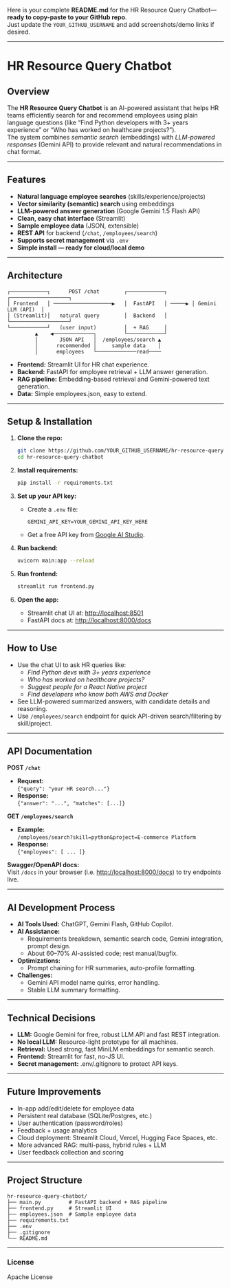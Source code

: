 Here is your complete **README.md** for the HR Resource Query Chatbot—**ready to copy-paste to your GitHub repo**.  
Just update the `YOUR_GITHUB_USERNAME` and add screenshots/demo links if desired.

***

# HR Resource Query Chatbot

## Overview

The **HR Resource Query Chatbot** is an AI-powered assistant that helps HR teams efficiently search for and recommend employees using plain language questions (like “Find Python developers with 3+ years experience” or “Who has worked on healthcare projects?”).  
The system combines *semantic search* (embeddings) with *LLM-powered responses* (Gemini API) to provide relevant and natural recommendations in chat format.

***

## Features

- **Natural language employee searches** (skills/experience/projects)
- **Vector similarity (semantic) search** using embeddings
- **LLM-powered answer generation** (Google Gemini 1.5 Flash API)
- **Clean, easy chat interface** (Streamlit)
- **Sample employee data** (JSON, extensible)
- **REST API** for backend (`/chat`, `/employees/search`)
- **Supports secret management** via `.env`
- **Simple install — ready for cloud/local demo**

***

## Architecture

```
┌────────────┐      POST /chat        ┌────────────┐        ┌───────────────────┐
│ Frontend   │ ───────────────────▶   │  FastAPI   │ ─────▶ │ Gemini LLM (API)  │
│ (Streamlit)│   natural query        │  Backend   │        └───────────────────┘
└────────────┘   (user input)         │  + RAG     │
         ▲    ◀─────────────┐         └────────────┘
         │       JSON API   │  /employees/search ▲
         │      recommended │     sample data    │
         │      employees   └─────────────read────
```
- **Frontend:** Streamlit UI for HR chat experience.
- **Backend:** FastAPI for employee retrieval + LLM answer generation.
- **RAG pipeline:** Embedding-based retrieval and Gemini-powered text generation.
- **Data:** Simple employees.json, easy to extend.

***

## Setup & Installation

1. **Clone the repo:**
   ```sh
   git clone https://github.com/YOUR_GITHUB_USERNAME/hr-resource-query-chatbot.git
   cd hr-resource-query-chatbot
   ```

2. **Install requirements:**
   ```sh
   pip install -r requirements.txt
   ```

3. **Set up your API key:**
   - Create a `.env` file:
     ```
     GEMINI_API_KEY=YOUR_GEMINI_API_KEY_HERE
     ```
   - Get a free API key from [Google AI Studio](https://makersuite.google.com/app/apikey).

4. **Run backend:**
   ```sh
   uvicorn main:app --reload
   ```

5. **Run frontend:**
   ```sh
   streamlit run frontend.py
   ```

6. **Open the app:**
   - Streamlit chat UI at: [http://localhost:8501](http://localhost:8501)
   - FastAPI docs at: [http://localhost:8000/docs](http://localhost:8000/docs)

***

## How to Use

- Use the chat UI to ask HR queries like:
  - *Find Python devs with 3+ years experience*
  - *Who has worked on healthcare projects?*
  - *Suggest people for a React Native project*
  - *Find developers who know both AWS and Docker*
- See LLM-powered summarized answers, with candidate details and reasoning.
- Use `/employees/search` endpoint for quick API-driven search/filtering by skill/project.

***

## API Documentation

**POST `/chat`**
- **Request:**  
  `{"query": "your HR search..."}`
- **Response:**  
  `{"answer": "...", "matches": [...]}`

**GET `/employees/search`**
- **Example:**  
  `/employees/search?skill=python&project=E-commerce Platform`
- **Response:**  
  `{"employees": [ ... ]}`

**Swagger/OpenAPI docs:**  
Visit `/docs` in your browser (i.e. [http://localhost:8000/docs](http://localhost:8000/docs)) to try endpoints live.

***

## AI Development Process

- **AI Tools Used:** ChatGPT, Gemini Flash, GitHub Copilot.
- **AI Assistance:**  
  - Requirements breakdown, semantic search code, Gemini integration, prompt design.
  - About 60–70% AI-assisted code; rest manual/bugfix.
- **Optimizations:**  
  - Prompt chaining for HR summaries, auto-profile formatting.
- **Challenges:**  
  - Gemini API model name quirks, error handling.
  - Stable LLM summary formatting.

***

## Technical Decisions

- **LLM:** Google Gemini for free, robust LLM API and fast REST integration.
- **No local LLM:** Resource-light prototype for all machines.
- **Retrieval:** Used strong, fast MiniLM embeddings for semantic search.
- **Frontend:** Streamlit for fast, no-JS UI.
- **Secret management:** .env/.gitignore to protect API keys.

***

## Future Improvements

- In-app add/edit/delete for employee data
- Persistent real database (SQLite/Postgres, etc.)
- User authentication (password/roles)
- Feedback + usage analytics
- Cloud deployment: Streamlit Cloud, Vercel, Hugging Face Spaces, etc.
- More advanced RAG: multi-pass, hybrid rules + LLM
- User feedback collection and scoring

***


## Project Structure

```
hr-resource-query-chatbot/
├── main.py         # FastAPI backend + RAG pipeline
├── frontend.py     # Streamlit UI
├── employees.json  # Sample employee data
├── requirements.txt
├── .env
├── .gitignore
└── README.md
```

***

### License

Apache License
